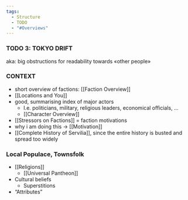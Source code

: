 ```yaml
---
tags:
  - Structure
  - TODO
  - "#Overviews"
---
```

### TODO 3: TOKYO DRIFT 
aka: big obstructions for readability towards «other people»
### CONTEXT
- short overview of factions: [[Faction Overview]]
- [[Locations and You]]
- good, summarising index of major actors
	- I.e. politicians, military, religious leaders, economical officials, …  
	- [[Character Overview]]
- [[Stressors on Factions]] = faction motivations
- why i am doing this -> [[Motivation]]
- [[Complete History of Servilia]], since the entire history is busted and spread too widely
### Local Populace, Townsfolk
- [[Religions]]
	- [[Universal Pantheon]]
- Cultural beliefs 
	- Superstitions
- “Attributes”
